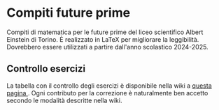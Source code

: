 # Compiti future prime
Compiti di matematica per le future prime del liceo scientifico Albert Einstein di Torino. È realizzato in LaTeX per migliorare la leggibilità.
Dovrebbero essere utilizzati a partire dall'anno scolastico 2024-2025.
## Controllo esercizi
La tabella con il controllo degli esercizi è disponibile nella wiki a
[ questa pagina ](https://github.com/AlexF1789/compitiPrime/wiki/Controllo-esercizi).
Ogni contributo per la correzione è naturalmente ben accetto secondo le modalità descritte nella wiki.
